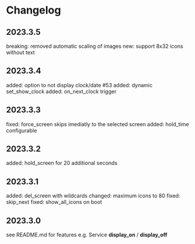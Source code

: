 # Changelog

## 2023.3.5
breaking: removed automatic scaling of images
new: support 8x32 icons without text

## 2023.3.4

added: option to not display clock/date #53
added: dynamic set_show_clock
added: on_next_clock trigger

## 2023.3.3

fixed: force_screen skips imediatly to the selected screen
added: hold_time configurable 

## 2023.3.2

added: hold_screen for 20 additional seconds

## 2023.3.1

added: del_screen with wildcards
changed: maximum icons to 80
fixed: skip_next
fixed: show_all_icons on boot

## 2023.3.0

see README.md for features
e.g. Service **display_on** / **display_off**
